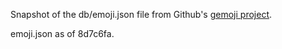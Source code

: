 Snapshot of the db/emoji.json file from Github's [gemoji project](https://github.com/github/gemoji).

emoji.json as of 8d7c6fa.
